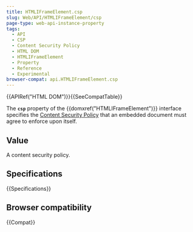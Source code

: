 ```yaml
---
title: HTMLIFrameElement.csp
slug: Web/API/HTMLIFrameElement/csp
page-type: web-api-instance-property
tags:
  - API
  - CSP
  - Content Security Policy
  - HTML DOM
  - HTMLIFrameElement
  - Property
  - Reference
  - Experimental
browser-compat: api.HTMLIFrameElement.csp
---
```


{{APIRef("HTML DOM")}}{{SeeCompatTable}}

The **`csp`** property of the {{domxref("HTMLIFrameElement")}}
interface specifies the [Content Security Policy](/en-US/docs/Web/HTTP/CSP) that an
embedded document must agree to enforce upon itself.

## Value

A content security policy.

## Specifications

{{Specifications}}

## Browser compatibility

{{Compat}}
